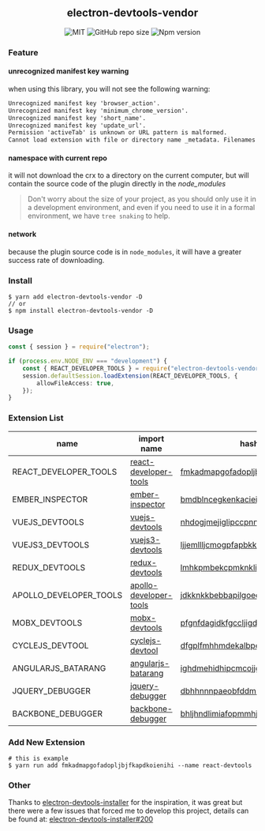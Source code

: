 <div align="center">
    <h2>electron-devtools-vendor</h2>
    <img alt="MIT" src="https://img.shields.io/github/license/BlackHole1/electron-devtools-vendor?color=9cf&style=flat-square">
    <img alt="GitHub repo size" src="https://img.shields.io/github/repo-size/BlackHole1/electron-devtools-vendor?color=9cf&style=flat-square">
    <img alt="Npm version" src="https://img.shields.io/npm/v/electron-devtools-vendor?color=9cf&style=flat-square">
</div>

### Feature

#### unrecognized manifest key warning

when using this library, you will not see the following warning:

```txt
Unrecognized manifest key 'browser_action'.
Unrecognized manifest key 'minimum_chrome_version'.
Unrecognized manifest key 'short_name'.
Unrecognized manifest key 'update_url'.
Permission 'activeTab' is unknown or URL pattern is malformed.
Cannot load extension with file or directory name _metadata. Filenames starting with "_" are reserved for use by the system.
```

#### namespace with current repo

it will not download the crx to a directory on the current computer, but will contain the source code of the plugin directly in the _node_modules_

> Don't worry about the size of your project, as you should only use it in a development environment, and even if you need to use it in a formal environment, we have `tree snaking` to help.

#### network

because the plugin source code is in `node_modules`, it will have a greater success rate of downloading.

### Install

```shell
$ yarn add electron-devtools-vendor -D
// or
$ npm install electron-devtools-vendor -D
```

### Usage

```typescript
const { session } = require("electron");

if (process.env.NODE_ENV === "development") {
    const { REACT_DEVELOPER_TOOLS } = require("electron-devtools-vendor");
    session.defaultSession.loadExtension(REACT_DEVELOPER_TOOLS, {
        allowFileAccess: true,
    });
}
```

### Extension List

| name                   | import name                                                   | hash                                                                           |
| ---------------------- | ------------------------------------------------------------- | ------------------------------------------------------------------------------ |
| REACT_DEVELOPER_TOOLS  | [react-developer-tools](./extensions/react-developer-tools)   | [fmkadmapgofadopljbjfkapdkoienihi](./crx/fmkadmapgofadopljbjfkapdkoienihi.crx) |
| EMBER_INSPECTOR        | [ember-inspector](./extensions/ember-inspector)               | [bmdblncegkenkacieihfhpjfppoconhi](./crx/bmdblncegkenkacieihfhpjfppoconhi.crx) |
| VUEJS_DEVTOOLS         | [vuejs-devtools](./extensions/vuejs-devtools)                 | [nhdogjmejiglipccpnnnanhbledajbpd](./crx/nhdogjmejiglipccpnnnanhbledajbpd.crx) |
| VUEJS3_DEVTOOLS        | [vuejs3-devtools](./extensions/vuejs3-devtools)               | [ljjemllljcmogpfapbkkighbhhppjdbg](./crx/ljjemllljcmogpfapbkkighbhhppjdbg.crx) |
| REDUX_DEVTOOLS         | [redux-devtools](./extensions/redux-devtools)                 | [lmhkpmbekcpmknklioeibfkpmmfibljd](./crx/lmhkpmbekcpmknklioeibfkpmmfibljd.crx) |
| APOLLO_DEVELOPER_TOOLS | [apollo-developer-tools](./extensions/apollo-developer-tools) | [jdkknkkbebbapilgoeccciglkfbmbnfm](./crx/jdkknkkbebbapilgoeccciglkfbmbnfm.crx) |
| MOBX_DEVTOOLS          | [mobx-devtools](./extensions/mobx-devtools)                   | [pfgnfdagidkfgccljigdamigbcnndkod](./crx/pfgnfdagidkfgccljigdamigbcnndkod.crx) |
| CYCLEJS_DEVTOOL        | [cyclejs-devtool](./extensions/cyclejs-devtool)               | [dfgplfmhhmdekalbpejekgfegkonjpfp](./crx/dfgplfmhhmdekalbpejekgfegkonjpfp.crx) |
| ANGULARJS_BATARANG     | [angularjs-batarang](./extensions/angularjs-batarang)         | [ighdmehidhipcmcojjgiloacoafjmpfk](./crx/ighdmehidhipcmcojjgiloacoafjmpfk.crx) |
| JQUERY_DEBUGGER        | [jquery-debugger](./extensions/jquery-debugger)               | [dbhhnnnpaeobfddmlalhnehgclcmjimi](./crx/dbhhnnnpaeobfddmlalhnehgclcmjimi/crx) |
| BACKBONE_DEBUGGER      | [backbone-debugger](./extensions/backbone-debugger)           | [bhljhndlimiafopmmhjlgfpnnchjjbhd](./crx/bhljhndlimiafopmmhjlgfpnnchjjbhd.crx) |

### Add New Extension

```shell
# this is example
$ yarn run add fmkadmapgofadopljbjfkapdkoienihi --name react-devtools
```

### Other

Thanks to [electron-devtools-installer](https://github.com/MarshallOfSound/electron-devtools-installer) for the inspiration, it was great but there were a few issues that forced me to develop this project, details can be found at: [electron-devtools-installer#200](https://github.com/MarshallOfSound/electron-devtools-installer/issues/200)
